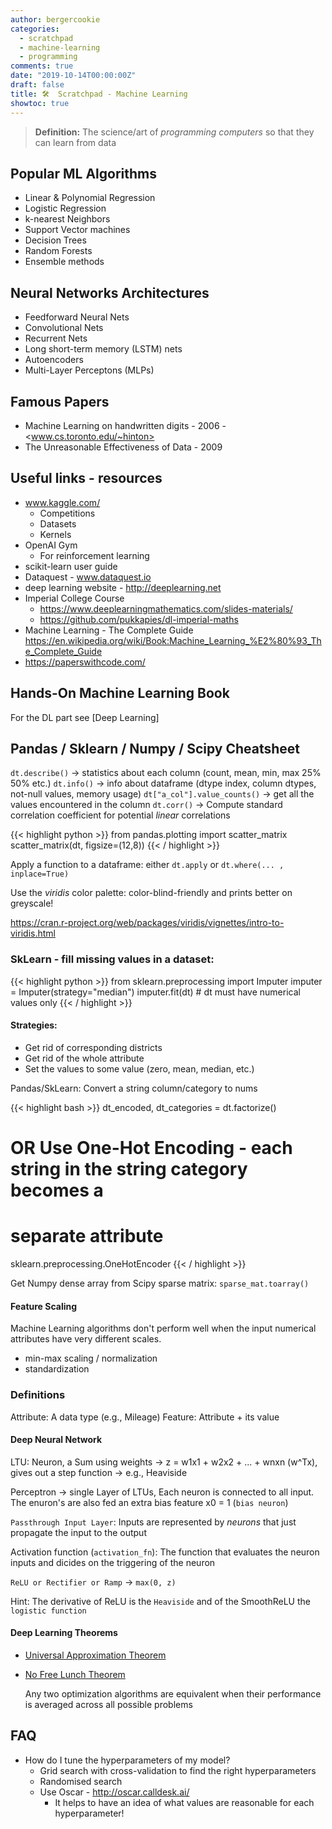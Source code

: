 ```yaml
---
author: bergercookie
categories:
  - scratchpad
  - machine-learning
  - programming
comments: true
date: "2019-10-14T00:00:00Z"
draft: false
title: 🛠️  Scratchpad - Machine Learning
showtoc: true
---
```


> **Definition:** The science/art of _programming computers_ so that they can
> learn from data

## Popular ML Algorithms

- Linear & Polynomial Regression
- Logistic Regression
- k-nearest Neighbors
- Support Vector machines
- Decision Trees
- Random Forests
- Ensemble methods

## Neural Networks Architectures

- Feedforward Neural Nets
- Convolutional Nets
- Recurrent Nets
- Long short-term memory (LSTM) nets
- Autoencoders
- Multi-Layer Perceptons (MLPs)

## Famous Papers

- Machine Learning on handwritten digits - 2006 - <www.cs.toronto.edu/~hinton>
- The Unreasonable Effectiveness of Data - 2009

## Useful links - resources

- www.kaggle.com/
  - Competitions
  - Datasets
  - Kernels
- OpenAI Gym
  - For reinforcement learning
- scikit-learn user guide
- Dataquest - www.dataquest.io
- deep learning website - <http://deeplearning.net>
- Imperial College Course
  - <https://www.deeplearningmathematics.com/slides-materials/>
  - <https://github.com/pukkapies/dl-imperial-maths>
- Machine Learning - The Complete Guide <https://en.wikipedia.org/wiki/Book:Machine_Learning_%E2%80%93_The_Complete_Guide>
- <https://paperswithcode.com/>

## Hands-On Machine Learning Book

For the DL part see [Deep Learning]

## Pandas / Sklearn / Numpy / Scipy Cheatsheet

`dt.describe()` → statistics about each column (count, mean, min, max 25% 50% etc.)
`dt.info()` → info about dataframe (dtype index, column dtypes, not-null values, memory usage)
`dt["a_col"].value_counts()` → get all the values encountered in the column
`dt.corr()` → Compute standard correlation coefficient for potential _linear_ correlations

{{< highlight python >}}
from pandas.plotting import scatter_matrix
scatter_matrix(dt, figsize=(12,8))
{{< / highlight >}}

Apply a function to a dataframe: either `dt.apply` or `dt.where(... , inplace=True)`

Use the _viridis_ color palette: color-blind-friendly and prints better on greyscale!

<https://cran.r-project.org/web/packages/viridis/vignettes/intro-to-viridis.html>

### SkLearn - fill missing values in a dataset:

{{< highlight python >}}
from sklearn.preprocessing import Imputer
imputer = Imputer(strategy="median")
imputer.fit(dt) # dt must have numerical values only
{{< / highlight >}}

#### Strategies:

- Get rid of corresponding districts
- Get rid of the whole attribute
- Set the values to some value (zero, mean, median, etc.)

Pandas/SkLearn: Convert a string column/category to nums

{{< highlight bash >}}
dt_encoded, dt_categories = dt.factorize()

# OR Use One-Hot Encoding - each string in the string category becomes a

# separate attribute

sklearn.preprocessing.OneHotEncoder
{{< / highlight >}}

Get Numpy dense array from Scipy sparse matrix: `sparse_mat.toarray()`

#### Feature Scaling

Machine Learning algorithms don't perform well when the input numerical
attributes have very different scales.

- min-max scaling / normalization
- standardization

### Definitions

Attribute: A data type (e.g., Mileage)
Feature: Attribute + its value

#### Deep Neural Network

LTU: Neuron, a Sum using weights -> z = w1x1 + w2x2 + ... + wnxn (w^Tx), gives
out a step function -> e.g., Heaviside

Perceptron -> single Layer of LTUs, Each neuron is connected to all input. The
enuron's are also fed an extra bias feature x0 = 1 (`bias neuron`)

`Passthrough Input Layer`: Inputs are represented by _neurons_ that just
propagate the input to the output

Activation function (`activation_fn`): The function that evaluates the neuron
inputs and dicides on the triggering of the neuron

`ReLU or Rectifier or Ramp` -> `max(0, z)`

Hint: The derivative of ReLU is the `Heaviside` and of the SmoothReLU the
`logistic function`

#### Deep Learning Theorems

- [Universal Approximation Theorem](https://en.wikipedia.org/wiki/Universal_approximation_theorem)
- [No Free Lunch Theorem](https://en.wikipedia.org/wiki/No_free_lunch_theorem>)

  Any two optimization algorithms are equivalent when their performance is
  averaged across all possible problems

## FAQ

- How do I tune the hyperparameters of my model?
  - Grid search with cross-validation to find the right hyperparameters
  - Randomised search
  - Use Oscar - <http://oscar.calldesk.ai/>
    - It helps to have an idea of what values are reasonable for each
      hyperparameter!
